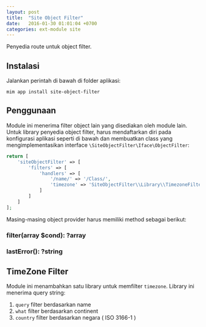 ```yaml
---
layout: post
title:  "Site Object Filter"
date:   2016-01-30 01:01:04 +0700
categories: ext-module site
---
```


Penyedia route untuk object filter.

## Instalasi

Jalankan perintah di bawah di folder aplikasi:

```
mim app install site-object-filter
```

## Penggunaan

Module ini menerima filter object lain yang disediakan oleh module lain. Untuk library
penyedia object filter, harus mendaftarkan diri pada konfigurasi aplikasi seperti di bawah
dan membuatkan class yang mengimplementasikan interface `\SiteObjectFilter\Iface\ObjectFilter`:

```php
return [
    'siteObjectFilter' => [
        'filters' => [
            'handlers' => [
                '/name/' => '/Class/',
                'timezone' => 'SiteObjectFilter\\Library\\TimezoneFilter'
            ]
        ]
    ]
];
```

Masing-masing object provider harus memiliki method sebagai berikut:

### filter(array $cond): ?array

### lastError(): ?string

## TimeZone Filter

Module ini menambahkan satu library untuk memfilter `timezone`. Library ini menerima query string:

1. `query` filter berdasarkan name
1. `what` filter berdasarkan continent
1. `country` filter berdasarkan negara ( ISO 3166-1 )